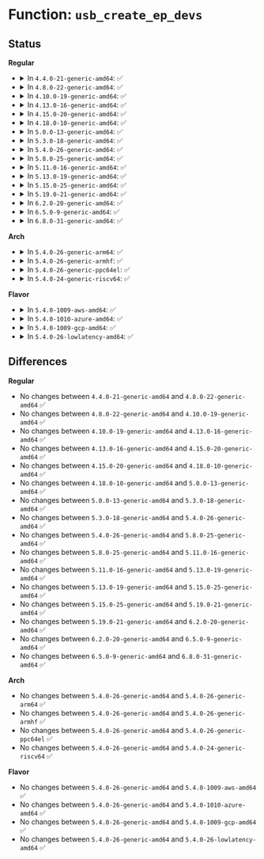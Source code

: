 # Function: <code>usb_create_ep_devs</code>

## Status
<b>Regular</b>
<ul>
<li>
<details>
<summary>In <code>4.4.0-21-generic-amd64</code>: ✅</summary>

```c
int usb_create_ep_devs(struct device * parent, struct usb_host_endpoint * endpoint, struct usb_device * udev)
```

```json
{
  "name": "usb_create_ep_devs",
  "collision_type": "Unique Global",
  "inline_type": "No",
  "funcs": [
    {
      "addr": 18446744071585240368,
      "name": "usb_create_ep_devs",
      "external": true,
      "loc": "drivers/usb/core/endpoint.c:175",
      "file": "drivers/usb/core/endpoint.c",
      "inline": "seen, unknown",
      "caller_inline": [],
      "caller_func": [
        "drivers/usb/core/hub.c:usb_new_device",
        "drivers/usb/core/message.c:create_intf_ep_devs"
      ]
    }
  ],
  "symbols": [
    {
      "addr": 18446744071585240368,
      "name": "usb_create_ep_devs",
      "section": ".text",
      "bind": "STB_GLOBAL",
      "size": 203
    }
  ]
}
```
</details>
</li>
<li>
<details>
<summary>In <code>4.8.0-22-generic-amd64</code>: ✅</summary>

```c
int usb_create_ep_devs(struct device * parent, struct usb_host_endpoint * endpoint, struct usb_device * udev)
```

```json
{
  "name": "usb_create_ep_devs",
  "collision_type": "Unique Global",
  "inline_type": "No",
  "funcs": [
    {
      "addr": 18446744071585634032,
      "name": "usb_create_ep_devs",
      "external": true,
      "loc": "drivers/usb/core/endpoint.c:175",
      "file": "drivers/usb/core/endpoint.c",
      "inline": "seen, unknown",
      "caller_inline": [],
      "caller_func": [
        "drivers/usb/core/hub.c:usb_new_device",
        "drivers/usb/core/message.c:create_intf_ep_devs"
      ]
    }
  ],
  "symbols": [
    {
      "addr": 18446744071585634032,
      "name": "usb_create_ep_devs",
      "section": ".text",
      "bind": "STB_GLOBAL",
      "size": 203
    }
  ]
}
```
</details>
</li>
<li>
<details>
<summary>In <code>4.10.0-19-generic-amd64</code>: ✅</summary>

```c
int usb_create_ep_devs(struct device * parent, struct usb_host_endpoint * endpoint, struct usb_device * udev)
```

```json
{
  "name": "usb_create_ep_devs",
  "collision_type": "Unique Global",
  "inline_type": "No",
  "funcs": [
    {
      "addr": 18446744071585821648,
      "name": "usb_create_ep_devs",
      "external": true,
      "loc": "drivers/usb/core/endpoint.c:176",
      "file": "drivers/usb/core/endpoint.c",
      "inline": "seen, unknown",
      "caller_inline": [],
      "caller_func": [
        "drivers/usb/core/hub.c:usb_new_device",
        "drivers/usb/core/message.c:create_intf_ep_devs"
      ]
    }
  ],
  "symbols": [
    {
      "addr": 18446744071585821648,
      "name": "usb_create_ep_devs",
      "section": ".text",
      "bind": "STB_GLOBAL",
      "size": 203
    }
  ]
}
```
</details>
</li>
<li>
<details>
<summary>In <code>4.13.0-16-generic-amd64</code>: ✅</summary>

```c
int usb_create_ep_devs(struct device * parent, struct usb_host_endpoint * endpoint, struct usb_device * udev)
```

```json
{
  "name": "usb_create_ep_devs",
  "collision_type": "Unique Global",
  "inline_type": "No",
  "funcs": [
    {
      "addr": 18446744071585908512,
      "name": "usb_create_ep_devs",
      "external": true,
      "loc": "drivers/usb/core/endpoint.c:176",
      "file": "drivers/usb/core/endpoint.c",
      "inline": "seen, unknown",
      "caller_inline": [],
      "caller_func": [
        "drivers/usb/core/hub.c:usb_new_device",
        "drivers/usb/core/message.c:create_intf_ep_devs"
      ]
    }
  ],
  "symbols": [
    {
      "addr": 18446744071585908512,
      "name": "usb_create_ep_devs",
      "section": ".text",
      "bind": "STB_GLOBAL",
      "size": 203
    }
  ]
}
```
</details>
</li>
<li>
<details>
<summary>In <code>4.15.0-20-generic-amd64</code>: ✅</summary>

```c
int usb_create_ep_devs(struct device * parent, struct usb_host_endpoint * endpoint, struct usb_device * udev)
```

```json
{
  "name": "usb_create_ep_devs",
  "collision_type": "Unique Global",
  "inline_type": "No",
  "funcs": [
    {
      "addr": 18446744071586349296,
      "name": "usb_create_ep_devs",
      "external": true,
      "loc": "drivers/usb/core/endpoint.c:176",
      "file": "drivers/usb/core/endpoint.c",
      "inline": "seen, unknown",
      "caller_inline": [],
      "caller_func": [
        "drivers/usb/core/hub.c:usb_new_device",
        "drivers/usb/core/message.c:create_intf_ep_devs"
      ]
    }
  ],
  "symbols": [
    {
      "addr": 18446744071586349296,
      "name": "usb_create_ep_devs",
      "section": ".text",
      "bind": "STB_GLOBAL",
      "size": 203
    }
  ]
}
```
</details>
</li>
<li>
<details>
<summary>In <code>4.18.0-10-generic-amd64</code>: ✅</summary>

```c
int usb_create_ep_devs(struct device * parent, struct usb_host_endpoint * endpoint, struct usb_device * udev)
```

```json
{
  "name": "usb_create_ep_devs",
  "collision_type": "Unique Global",
  "inline_type": "No",
  "funcs": [
    {
      "addr": 18446744071586606912,
      "name": "usb_create_ep_devs",
      "external": true,
      "loc": "drivers/usb/core/endpoint.c:176",
      "file": "drivers/usb/core/endpoint.c",
      "inline": "seen, unknown",
      "caller_inline": [],
      "caller_func": [
        "drivers/usb/core/hub.c:usb_new_device",
        "drivers/usb/core/message.c:create_intf_ep_devs"
      ]
    }
  ],
  "symbols": [
    {
      "addr": 18446744071586606912,
      "name": "usb_create_ep_devs",
      "section": ".text",
      "bind": "STB_GLOBAL",
      "size": 205
    }
  ]
}
```
</details>
</li>
<li>
<details>
<summary>In <code>5.0.0-13-generic-amd64</code>: ✅</summary>

```c
int usb_create_ep_devs(struct device * parent, struct usb_host_endpoint * endpoint, struct usb_device * udev)
```

```json
{
  "name": "usb_create_ep_devs",
  "collision_type": "Unique Global",
  "inline_type": "No",
  "funcs": [
    {
      "addr": 18446744071586755776,
      "name": "usb_create_ep_devs",
      "external": true,
      "loc": "drivers/usb/core/endpoint.c:176",
      "file": "drivers/usb/core/endpoint.c",
      "inline": "seen, unknown",
      "caller_inline": [],
      "caller_func": [
        "drivers/usb/core/hub.c:usb_new_device",
        "drivers/usb/core/message.c:create_intf_ep_devs"
      ]
    }
  ],
  "symbols": [
    {
      "addr": 18446744071586755776,
      "name": "usb_create_ep_devs",
      "section": ".text",
      "bind": "STB_GLOBAL",
      "size": 205
    }
  ]
}
```
</details>
</li>
<li>
<details>
<summary>In <code>5.3.0-18-generic-amd64</code>: ✅</summary>

```c
int usb_create_ep_devs(struct device * parent, struct usb_host_endpoint * endpoint, struct usb_device * udev)
```

```json
{
  "name": "usb_create_ep_devs",
  "collision_type": "Unique Global",
  "inline_type": "No",
  "funcs": [
    {
      "addr": 18446744071587011280,
      "name": "usb_create_ep_devs",
      "external": true,
      "loc": "drivers/usb/core/endpoint.c:176",
      "file": "drivers/usb/core/endpoint.c",
      "inline": "seen, unknown",
      "caller_inline": [],
      "caller_func": [
        "drivers/usb/core/hub.c:usb_new_device",
        "drivers/usb/core/message.c:create_intf_ep_devs"
      ]
    }
  ],
  "symbols": [
    {
      "addr": 18446744071587011280,
      "name": "usb_create_ep_devs",
      "section": ".text",
      "bind": "STB_GLOBAL",
      "size": 205
    }
  ]
}
```
</details>
</li>
<li>
<details>
<summary>In <code>5.4.0-26-generic-amd64</code>: ✅</summary>

```c
int usb_create_ep_devs(struct device * parent, struct usb_host_endpoint * endpoint, struct usb_device * udev)
```

```json
{
  "name": "usb_create_ep_devs",
  "collision_type": "Unique Global",
  "inline_type": "No",
  "funcs": [
    {
      "addr": 18446744071587210768,
      "name": "usb_create_ep_devs",
      "external": true,
      "loc": "drivers/usb/core/endpoint.c:176",
      "file": "drivers/usb/core/endpoint.c",
      "inline": "seen, unknown",
      "caller_inline": [],
      "caller_func": [
        "drivers/usb/core/hub.c:usb_new_device",
        "drivers/usb/core/message.c:create_intf_ep_devs"
      ]
    }
  ],
  "symbols": [
    {
      "addr": 18446744071587210768,
      "name": "usb_create_ep_devs",
      "section": ".text",
      "bind": "STB_GLOBAL",
      "size": 205
    }
  ]
}
```
</details>
</li>
<li>
<details>
<summary>In <code>5.8.0-25-generic-amd64</code>: ✅</summary>

```c
int usb_create_ep_devs(struct device * parent, struct usb_host_endpoint * endpoint, struct usb_device * udev)
```

```json
{
  "name": "usb_create_ep_devs",
  "collision_type": "Unique Global",
  "inline_type": "No",
  "funcs": [
    {
      "addr": 18446744071588063280,
      "name": "usb_create_ep_devs",
      "external": true,
      "loc": "drivers/usb/core/endpoint.c:176",
      "file": "drivers/usb/core/endpoint.c",
      "inline": "seen, unknown",
      "caller_inline": [],
      "caller_func": [
        "drivers/usb/core/hub.c:usb_new_device"
      ]
    }
  ],
  "symbols": [
    {
      "addr": 18446744071588063280,
      "name": "usb_create_ep_devs",
      "section": ".text",
      "bind": "STB_GLOBAL",
      "size": 205
    }
  ]
}
```
</details>
</li>
<li>
<details>
<summary>In <code>5.11.0-16-generic-amd64</code>: ✅</summary>

```c
int usb_create_ep_devs(struct device * parent, struct usb_host_endpoint * endpoint, struct usb_device * udev)
```

```json
{
  "name": "usb_create_ep_devs",
  "collision_type": "Unique Global",
  "inline_type": "No",
  "funcs": [
    {
      "addr": 18446744071588108608,
      "name": "usb_create_ep_devs",
      "external": true,
      "loc": "drivers/usb/core/endpoint.c:176",
      "file": "drivers/usb/core/endpoint.c",
      "inline": "seen, unknown",
      "caller_inline": [],
      "caller_func": [
        "drivers/usb/core/hub.c:usb_new_device"
      ]
    }
  ],
  "symbols": [
    {
      "addr": 18446744071588108608,
      "name": "usb_create_ep_devs",
      "section": ".text",
      "bind": "STB_GLOBAL",
      "size": 205
    }
  ]
}
```
</details>
</li>
<li>
<details>
<summary>In <code>5.13.0-19-generic-amd64</code>: ✅</summary>

```c
int usb_create_ep_devs(struct device * parent, struct usb_host_endpoint * endpoint, struct usb_device * udev)
```

```json
{
  "name": "usb_create_ep_devs",
  "collision_type": "Unique Global",
  "inline_type": "No",
  "funcs": [
    {
      "addr": 18446744071587991184,
      "name": "usb_create_ep_devs",
      "external": true,
      "loc": "drivers/usb/core/endpoint.c:149",
      "file": "drivers/usb/core/endpoint.c",
      "inline": "seen, unknown",
      "caller_inline": [],
      "caller_func": [
        "drivers/usb/core/hub.c:usb_new_device"
      ]
    }
  ],
  "symbols": [
    {
      "addr": 18446744071587991184,
      "name": "usb_create_ep_devs",
      "section": ".text",
      "bind": "STB_GLOBAL",
      "size": 205
    }
  ]
}
```
</details>
</li>
<li>
<details>
<summary>In <code>5.15.0-25-generic-amd64</code>: ✅</summary>

```c
int usb_create_ep_devs(struct device * parent, struct usb_host_endpoint * endpoint, struct usb_device * udev)
```

```json
{
  "name": "usb_create_ep_devs",
  "collision_type": "Unique Global",
  "inline_type": "No",
  "funcs": [
    {
      "addr": 18446744071588604240,
      "name": "usb_create_ep_devs",
      "external": true,
      "loc": "drivers/usb/core/endpoint.c:149",
      "file": "drivers/usb/core/endpoint.c",
      "inline": "seen, unknown",
      "caller_inline": [],
      "caller_func": [
        "drivers/usb/core/hub.c:usb_new_device"
      ]
    }
  ],
  "symbols": [
    {
      "addr": 18446744071588604240,
      "name": "usb_create_ep_devs",
      "section": ".text",
      "bind": "STB_GLOBAL",
      "size": 205
    }
  ]
}
```
</details>
</li>
<li>
<details>
<summary>In <code>5.19.0-21-generic-amd64</code>: ✅</summary>

```c
int usb_create_ep_devs(struct device * parent, struct usb_host_endpoint * endpoint, struct usb_device * udev)
```

```json
{
  "name": "usb_create_ep_devs",
  "collision_type": "Unique Global",
  "inline_type": "No",
  "funcs": [
    {
      "addr": 18446744071590017440,
      "name": "usb_create_ep_devs",
      "external": true,
      "loc": "drivers/usb/core/endpoint.c:149",
      "file": "drivers/usb/core/endpoint.c",
      "inline": "seen, unknown",
      "caller_inline": [],
      "caller_func": [
        "drivers/usb/core/hub.c:usb_new_device"
      ]
    }
  ],
  "symbols": [
    {
      "addr": 18446744071590017440,
      "name": "usb_create_ep_devs",
      "section": ".text",
      "bind": "STB_GLOBAL",
      "size": 225
    }
  ]
}
```
</details>
</li>
<li>
<details>
<summary>In <code>6.2.0-20-generic-amd64</code>: ✅</summary>

```c
int usb_create_ep_devs(struct device * parent, struct usb_host_endpoint * endpoint, struct usb_device * udev)
```

```json
{
  "name": "usb_create_ep_devs",
  "collision_type": "Unique Global",
  "inline_type": "No",
  "funcs": [
    {
      "addr": 18446744071591618800,
      "name": "usb_create_ep_devs",
      "external": true,
      "loc": "drivers/usb/core/endpoint.c:149",
      "file": "drivers/usb/core/endpoint.c",
      "inline": "seen, unknown",
      "caller_inline": [],
      "caller_func": [
        "drivers/usb/core/hub.c:usb_new_device"
      ]
    }
  ],
  "symbols": [
    {
      "addr": 18446744071591618800,
      "name": "usb_create_ep_devs",
      "section": ".text",
      "bind": "STB_GLOBAL",
      "size": 225
    }
  ]
}
```
</details>
</li>
<li>
<details>
<summary>In <code>6.5.0-9-generic-amd64</code>: ✅</summary>

```c
int usb_create_ep_devs(struct device * parent, struct usb_host_endpoint * endpoint, struct usb_device * udev)
```

```json
{
  "name": "usb_create_ep_devs",
  "collision_type": "Unique Global",
  "inline_type": "No",
  "funcs": [
    {
      "addr": 18446744071592041296,
      "name": "usb_create_ep_devs",
      "external": true,
      "loc": "drivers/usb/core/endpoint.c:149",
      "file": "drivers/usb/core/endpoint.c",
      "inline": "seen, unknown",
      "caller_inline": [],
      "caller_func": [
        "drivers/usb/core/hub.c:usb_new_device"
      ]
    }
  ],
  "symbols": [
    {
      "addr": 18446744071592041296,
      "name": "usb_create_ep_devs",
      "section": ".text",
      "bind": "STB_GLOBAL",
      "size": 225
    }
  ]
}
```
</details>
</li>
<li>
<details>
<summary>In <code>6.8.0-31-generic-amd64</code>: ✅</summary>

```c
int usb_create_ep_devs(struct device * parent, struct usb_host_endpoint * endpoint, struct usb_device * udev)
```

```json
{
  "name": "usb_create_ep_devs",
  "collision_type": "Unique Global",
  "inline_type": "No",
  "funcs": [
    {
      "addr": 18446744071592781328,
      "name": "usb_create_ep_devs",
      "external": true,
      "loc": "drivers/usb/core/endpoint.c:149",
      "file": "drivers/usb/core/endpoint.c",
      "inline": "seen, unknown",
      "caller_inline": [],
      "caller_func": [
        "drivers/usb/core/hub.c:usb_new_device"
      ]
    }
  ],
  "symbols": [
    {
      "addr": 18446744071592781328,
      "name": "usb_create_ep_devs",
      "section": ".text",
      "bind": "STB_GLOBAL",
      "size": 272
    }
  ]
}
```
</details>
</li>
</ul>
<b>Arch</b>
<ul>
<li>
<details>
<summary>In <code>5.4.0-26-generic-arm64</code>: ✅</summary>

```c
int usb_create_ep_devs(struct device * parent, struct usb_host_endpoint * endpoint, struct usb_device * udev)
```

```json
{
  "name": "usb_create_ep_devs",
  "collision_type": "Unique Global",
  "inline_type": "No",
  "funcs": [
    {
      "addr": 18446603336500296848,
      "name": "usb_create_ep_devs",
      "external": true,
      "loc": "drivers/usb/core/endpoint.c:176",
      "file": "drivers/usb/core/endpoint.c",
      "inline": "seen, unknown",
      "caller_inline": [],
      "caller_func": [
        "drivers/usb/core/hub.c:usb_new_device",
        "drivers/usb/core/message.c:create_intf_ep_devs"
      ]
    }
  ],
  "symbols": [
    {
      "addr": 18446603336500296848,
      "name": "usb_create_ep_devs",
      "section": ".text",
      "bind": "STB_GLOBAL",
      "size": 224
    }
  ]
}
```
</details>
</li>
<li>
<details>
<summary>In <code>5.4.0-26-generic-armhf</code>: ✅</summary>

```c
int usb_create_ep_devs(struct device * parent, struct usb_host_endpoint * endpoint, struct usb_device * udev)
```

```json
{
  "name": "usb_create_ep_devs",
  "collision_type": "Unique Global",
  "inline_type": "No",
  "funcs": [
    {
      "addr": 3232765304,
      "name": "usb_create_ep_devs",
      "external": true,
      "loc": "drivers/usb/core/endpoint.c:176",
      "file": "drivers/usb/core/endpoint.c",
      "inline": "seen, unknown",
      "caller_inline": [],
      "caller_func": [
        "drivers/usb/core/hub.c:usb_new_device",
        "drivers/usb/core/message.c:create_intf_ep_devs"
      ]
    }
  ],
  "symbols": [
    {
      "addr": 3232765304,
      "name": "usb_create_ep_devs",
      "section": ".text",
      "bind": "STB_GLOBAL",
      "size": 184
    }
  ]
}
```
</details>
</li>
<li>
<details>
<summary>In <code>5.4.0-26-generic-ppc64el</code>: ✅</summary>

```c
int usb_create_ep_devs(struct device * parent, struct usb_host_endpoint * endpoint, struct usb_device * udev)
```

```json
{
  "name": "usb_create_ep_devs",
  "collision_type": "Unique Global",
  "inline_type": "No",
  "funcs": [
    {
      "addr": 13835058055293603008,
      "name": "usb_create_ep_devs",
      "external": true,
      "loc": "drivers/usb/core/endpoint.c:176",
      "file": "drivers/usb/core/endpoint.c",
      "inline": "seen, unknown",
      "caller_inline": [],
      "caller_func": [
        "drivers/usb/core/hub.c:usb_new_device",
        "drivers/usb/core/message.c:create_intf_ep_devs"
      ]
    }
  ],
  "symbols": [
    {
      "addr": 13835058055293603008,
      "name": "usb_create_ep_devs",
      "section": ".text",
      "bind": "STB_GLOBAL",
      "size": 316
    }
  ]
}
```
</details>
</li>
<li>
<details>
<summary>In <code>5.4.0-24-generic-riscv64</code>: ✅</summary>

```c
int usb_create_ep_devs(struct device * parent, struct usb_host_endpoint * endpoint, struct usb_device * udev)
```

```json
{
  "name": "usb_create_ep_devs",
  "collision_type": "Unique Global",
  "inline_type": "No",
  "funcs": [
    {
      "addr": 18446743936277204980,
      "name": "usb_create_ep_devs",
      "external": true,
      "loc": "drivers/usb/core/endpoint.c:176",
      "file": "drivers/usb/core/endpoint.c",
      "inline": "seen, unknown",
      "caller_inline": [],
      "caller_func": [
        "drivers/usb/core/hub.c:usb_new_device",
        "drivers/usb/core/message.c:create_intf_ep_devs"
      ]
    }
  ],
  "symbols": [
    {
      "addr": 18446743936277204980,
      "name": "usb_create_ep_devs",
      "section": ".text",
      "bind": "STB_GLOBAL",
      "size": 202
    }
  ]
}
```
</details>
</li>
</ul>
<b>Flavor</b>
<ul>
<li>
<details>
<summary>In <code>5.4.0-1009-aws-amd64</code>: ✅</summary>

```c
int usb_create_ep_devs(struct device * parent, struct usb_host_endpoint * endpoint, struct usb_device * udev)
```

```json
{
  "name": "usb_create_ep_devs",
  "collision_type": "Unique Global",
  "inline_type": "No",
  "funcs": [
    {
      "addr": 18446744071586916848,
      "name": "usb_create_ep_devs",
      "external": true,
      "loc": "drivers/usb/core/endpoint.c:176",
      "file": "drivers/usb/core/endpoint.c",
      "inline": "seen, unknown",
      "caller_inline": [],
      "caller_func": [
        "drivers/usb/core/hub.c:usb_new_device",
        "drivers/usb/core/message.c:create_intf_ep_devs"
      ]
    }
  ],
  "symbols": [
    {
      "addr": 18446744071586916848,
      "name": "usb_create_ep_devs",
      "section": ".text",
      "bind": "STB_GLOBAL",
      "size": 205
    }
  ]
}
```
</details>
</li>
<li>
<details>
<summary>In <code>5.4.0-1010-azure-amd64</code>: ✅</summary>

```c
int usb_create_ep_devs(struct device * parent, struct usb_host_endpoint * endpoint, struct usb_device * udev)
```

```json
{
  "name": "usb_create_ep_devs",
  "collision_type": "Unique Global",
  "inline_type": "No",
  "funcs": [
    {
      "addr": 18446744071586858016,
      "name": "usb_create_ep_devs",
      "external": true,
      "loc": "drivers/usb/core/endpoint.c:176",
      "file": "drivers/usb/core/endpoint.c",
      "inline": "seen, unknown",
      "caller_inline": [],
      "caller_func": [
        "drivers/usb/core/hub.c:usb_new_device",
        "drivers/usb/core/message.c:create_intf_ep_devs"
      ]
    }
  ],
  "symbols": [
    {
      "addr": 18446744071586858016,
      "name": "usb_create_ep_devs",
      "section": ".text",
      "bind": "STB_GLOBAL",
      "size": 205
    }
  ]
}
```
</details>
</li>
<li>
<details>
<summary>In <code>5.4.0-1009-gcp-amd64</code>: ✅</summary>

```c
int usb_create_ep_devs(struct device * parent, struct usb_host_endpoint * endpoint, struct usb_device * udev)
```

```json
{
  "name": "usb_create_ep_devs",
  "collision_type": "Unique Global",
  "inline_type": "No",
  "funcs": [
    {
      "addr": 18446744071587165328,
      "name": "usb_create_ep_devs",
      "external": true,
      "loc": "drivers/usb/core/endpoint.c:176",
      "file": "drivers/usb/core/endpoint.c",
      "inline": "seen, unknown",
      "caller_inline": [],
      "caller_func": [
        "drivers/usb/core/hub.c:usb_new_device",
        "drivers/usb/core/message.c:create_intf_ep_devs"
      ]
    }
  ],
  "symbols": [
    {
      "addr": 18446744071587165328,
      "name": "usb_create_ep_devs",
      "section": ".text",
      "bind": "STB_GLOBAL",
      "size": 205
    }
  ]
}
```
</details>
</li>
<li>
<details>
<summary>In <code>5.4.0-26-lowlatency-amd64</code>: ✅</summary>

```c
int usb_create_ep_devs(struct device * parent, struct usb_host_endpoint * endpoint, struct usb_device * udev)
```

```json
{
  "name": "usb_create_ep_devs",
  "collision_type": "Unique Global",
  "inline_type": "No",
  "funcs": [
    {
      "addr": 18446744071587272400,
      "name": "usb_create_ep_devs",
      "external": true,
      "loc": "drivers/usb/core/endpoint.c:176",
      "file": "drivers/usb/core/endpoint.c",
      "inline": "seen, unknown",
      "caller_inline": [],
      "caller_func": [
        "drivers/usb/core/hub.c:usb_new_device",
        "drivers/usb/core/message.c:create_intf_ep_devs"
      ]
    }
  ],
  "symbols": [
    {
      "addr": 18446744071587272400,
      "name": "usb_create_ep_devs",
      "section": ".text",
      "bind": "STB_GLOBAL",
      "size": 205
    }
  ]
}
```
</details>
</li>
</ul>

## Differences
<b>Regular</b>
<ul>
<li>
No changes between <code>4.4.0-21-generic-amd64</code> and <code>4.8.0-22-generic-amd64</code> ✅
</li>
<li>
No changes between <code>4.8.0-22-generic-amd64</code> and <code>4.10.0-19-generic-amd64</code> ✅
</li>
<li>
No changes between <code>4.10.0-19-generic-amd64</code> and <code>4.13.0-16-generic-amd64</code> ✅
</li>
<li>
No changes between <code>4.13.0-16-generic-amd64</code> and <code>4.15.0-20-generic-amd64</code> ✅
</li>
<li>
No changes between <code>4.15.0-20-generic-amd64</code> and <code>4.18.0-10-generic-amd64</code> ✅
</li>
<li>
No changes between <code>4.18.0-10-generic-amd64</code> and <code>5.0.0-13-generic-amd64</code> ✅
</li>
<li>
No changes between <code>5.0.0-13-generic-amd64</code> and <code>5.3.0-18-generic-amd64</code> ✅
</li>
<li>
No changes between <code>5.3.0-18-generic-amd64</code> and <code>5.4.0-26-generic-amd64</code> ✅
</li>
<li>
No changes between <code>5.4.0-26-generic-amd64</code> and <code>5.8.0-25-generic-amd64</code> ✅
</li>
<li>
No changes between <code>5.8.0-25-generic-amd64</code> and <code>5.11.0-16-generic-amd64</code> ✅
</li>
<li>
No changes between <code>5.11.0-16-generic-amd64</code> and <code>5.13.0-19-generic-amd64</code> ✅
</li>
<li>
No changes between <code>5.13.0-19-generic-amd64</code> and <code>5.15.0-25-generic-amd64</code> ✅
</li>
<li>
No changes between <code>5.15.0-25-generic-amd64</code> and <code>5.19.0-21-generic-amd64</code> ✅
</li>
<li>
No changes between <code>5.19.0-21-generic-amd64</code> and <code>6.2.0-20-generic-amd64</code> ✅
</li>
<li>
No changes between <code>6.2.0-20-generic-amd64</code> and <code>6.5.0-9-generic-amd64</code> ✅
</li>
<li>
No changes between <code>6.5.0-9-generic-amd64</code> and <code>6.8.0-31-generic-amd64</code> ✅
</li>
</ul>
<b>Arch</b>
<ul>
<li>
No changes between <code>5.4.0-26-generic-amd64</code> and <code>5.4.0-26-generic-arm64</code> ✅
</li>
<li>
No changes between <code>5.4.0-26-generic-amd64</code> and <code>5.4.0-26-generic-armhf</code> ✅
</li>
<li>
No changes between <code>5.4.0-26-generic-amd64</code> and <code>5.4.0-26-generic-ppc64el</code> ✅
</li>
<li>
No changes between <code>5.4.0-26-generic-amd64</code> and <code>5.4.0-24-generic-riscv64</code> ✅
</li>
</ul>
<b>Flavor</b>
<ul>
<li>
No changes between <code>5.4.0-26-generic-amd64</code> and <code>5.4.0-1009-aws-amd64</code> ✅
</li>
<li>
No changes between <code>5.4.0-26-generic-amd64</code> and <code>5.4.0-1010-azure-amd64</code> ✅
</li>
<li>
No changes between <code>5.4.0-26-generic-amd64</code> and <code>5.4.0-1009-gcp-amd64</code> ✅
</li>
<li>
No changes between <code>5.4.0-26-generic-amd64</code> and <code>5.4.0-26-lowlatency-amd64</code> ✅
</li>
</ul>
